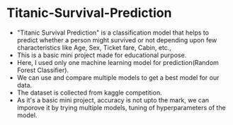 # Titanic-Survival-Prediction

* "Titanic Survival Prediction" is a classification model that helps to predict whether a person might survived or not depending upon few characteristics like Age, Sex, Ticket fare, Cabin, etc.,
*  This is a basic mini project made for educational purpose.
*  Here, I used only one machine learning model for prediction(Random Forest Classifier).
*  We can use and compare multiple models to get a best model for our data.
*  The dataset is collected from kaggle competition.
*  As it's a basic mini project, accuracy is not upto the mark, we can imporove it by trying multiple models, tuning of hyperparameters of the model.
